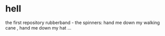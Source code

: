 # hell
the first repository
rubberband - the spinners:
hand me down my walking cane , hand me down my hat ...
